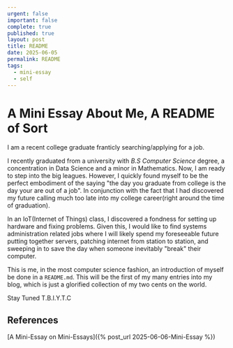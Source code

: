 ```yaml
---
urgent: false
important: false
complete: true
published: true
layout: post
title: README
date: 2025-06-05
permalink: README
tags:
  - mini-essay
  - self
---
```


# A Mini Essay About Me, A README of Sort

I am a recent college graduate franticly searching/applying for a job.

I recently graduated from a university with _B.S Computer Science_ degree, a concentration in Data Science and a minor in Mathematics. Now, I am ready to step into the big leagues. However, I quickly found myself to be the perfect embodiment of the saying "the day you graduate from college is the day your are out of a job". In conjunction with the fact that I had discovered my future calling much too late into my college career(right around the time of graduation).

In an IoT(Internet of Things) class, I discovered a fondness for setting up hardware and fixing problems. Given this, I would like to find systems administration related jobs where I will likely spend my foreseeable future putting together servers, patching internet from station to station, and sweeping in to save the day when someone inevitably "break" their computer.

This is me, in the most computer science fashion, an introduction of myself be done in a `README.md`. This will be the first of my many entries into my blog, which is just a glorified collection of my two cents on the world.

Stay Tuned
T.B.I.Y.T.C

## References
[A Mini-Essay on Mini-Essays]({% post_url 2025-06-06-Mini-Essay %})